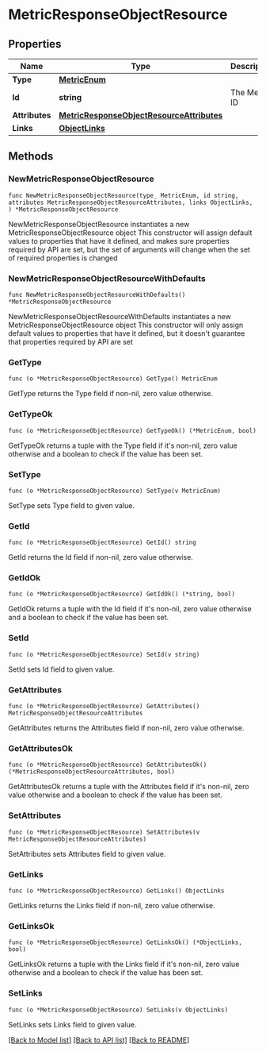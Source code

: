 # MetricResponseObjectResource

## Properties

Name | Type | Description | Notes
------------ | ------------- | ------------- | -------------
**Type** | [**MetricEnum**](MetricEnum.md) |  | 
**Id** | **string** | The Metric ID | 
**Attributes** | [**MetricResponseObjectResourceAttributes**](MetricResponseObjectResourceAttributes.md) |  | 
**Links** | [**ObjectLinks**](ObjectLinks.md) |  | 

## Methods

### NewMetricResponseObjectResource

`func NewMetricResponseObjectResource(type_ MetricEnum, id string, attributes MetricResponseObjectResourceAttributes, links ObjectLinks, ) *MetricResponseObjectResource`

NewMetricResponseObjectResource instantiates a new MetricResponseObjectResource object
This constructor will assign default values to properties that have it defined,
and makes sure properties required by API are set, but the set of arguments
will change when the set of required properties is changed

### NewMetricResponseObjectResourceWithDefaults

`func NewMetricResponseObjectResourceWithDefaults() *MetricResponseObjectResource`

NewMetricResponseObjectResourceWithDefaults instantiates a new MetricResponseObjectResource object
This constructor will only assign default values to properties that have it defined,
but it doesn't guarantee that properties required by API are set

### GetType

`func (o *MetricResponseObjectResource) GetType() MetricEnum`

GetType returns the Type field if non-nil, zero value otherwise.

### GetTypeOk

`func (o *MetricResponseObjectResource) GetTypeOk() (*MetricEnum, bool)`

GetTypeOk returns a tuple with the Type field if it's non-nil, zero value otherwise
and a boolean to check if the value has been set.

### SetType

`func (o *MetricResponseObjectResource) SetType(v MetricEnum)`

SetType sets Type field to given value.


### GetId

`func (o *MetricResponseObjectResource) GetId() string`

GetId returns the Id field if non-nil, zero value otherwise.

### GetIdOk

`func (o *MetricResponseObjectResource) GetIdOk() (*string, bool)`

GetIdOk returns a tuple with the Id field if it's non-nil, zero value otherwise
and a boolean to check if the value has been set.

### SetId

`func (o *MetricResponseObjectResource) SetId(v string)`

SetId sets Id field to given value.


### GetAttributes

`func (o *MetricResponseObjectResource) GetAttributes() MetricResponseObjectResourceAttributes`

GetAttributes returns the Attributes field if non-nil, zero value otherwise.

### GetAttributesOk

`func (o *MetricResponseObjectResource) GetAttributesOk() (*MetricResponseObjectResourceAttributes, bool)`

GetAttributesOk returns a tuple with the Attributes field if it's non-nil, zero value otherwise
and a boolean to check if the value has been set.

### SetAttributes

`func (o *MetricResponseObjectResource) SetAttributes(v MetricResponseObjectResourceAttributes)`

SetAttributes sets Attributes field to given value.


### GetLinks

`func (o *MetricResponseObjectResource) GetLinks() ObjectLinks`

GetLinks returns the Links field if non-nil, zero value otherwise.

### GetLinksOk

`func (o *MetricResponseObjectResource) GetLinksOk() (*ObjectLinks, bool)`

GetLinksOk returns a tuple with the Links field if it's non-nil, zero value otherwise
and a boolean to check if the value has been set.

### SetLinks

`func (o *MetricResponseObjectResource) SetLinks(v ObjectLinks)`

SetLinks sets Links field to given value.



[[Back to Model list]](../README.md#documentation-for-models) [[Back to API list]](../README.md#documentation-for-api-endpoints) [[Back to README]](../README.md)


